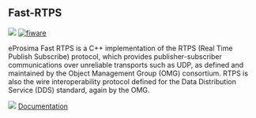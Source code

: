 <hr class="iotagents" style="display:none"/>
<h2>Fast-RTPS</h2>

[![](https://nexus.lab.fiware.org/repository/raw/public/badges/chapters/robotics.svg)](https://github.com/FIWARE/catalogue/blob/master/robotics/README.md)
[![fiware](https://nexus.lab.fiware.org/repository/raw/public/badges/stackoverflow/fiware.svg)](https://stackoverflow.com/questions/tagged/fiware)

eProsima Fast RTPS is a C++ implementation of the RTPS (Real Time Publish Subscribe) protocol, which provides
publisher-subscriber communications over unreliable transports such as UDP, as defined and maintained by the Object
Management Group (OMG) consortium. RTPS is also the wire interoperability protocol defined for the Data Distribution
Service (DDS) standard, again by the OMG.

![](https://fiware-ops.github.io/docs.academy/img/books.png) [Documentation](https://fast-rtps.docs.eprosima.com/en/latest/)

